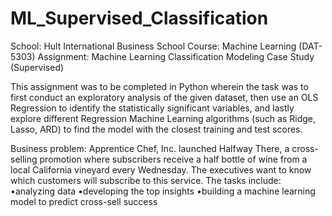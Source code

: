 # ML_Supervised_Classification

School: Hult International Business School 
Course: Machine Learning (DAT-5303) 
Assignment: Machine Learning Classification Modeling Case Study (Supervised)

This assignment was to be completed in Python wherein the task was to first conduct an exploratory analysis of the given dataset, then use an OLS Regression to identify the statistically significant variables, and lastly explore different Regression Machine Learning algorithms (such as Ridge, Lasso, ARD) to find the model with the closest training and test scores.

Business problem: 
Apprentice Chef, Inc. launched Halfway There, a cross-selling promotion where subscribers receive a half bottle of wine from a local California vineyard every Wednesday. The executives want to know which customers will subscribe to this service. The tasks include: •analyzing data •developing the top insights •building a machine learning model to predict cross-sell success

